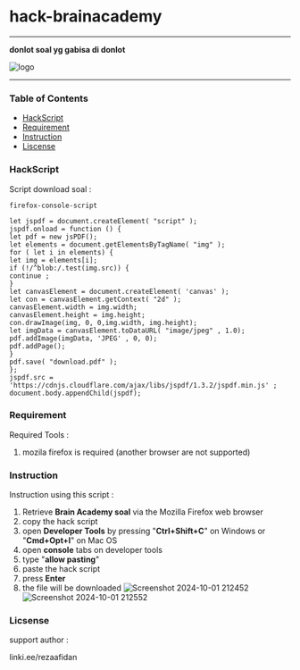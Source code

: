 
# **hack-brainacademy**
___
**donlot soal yg gabisa di donlot**

![logo](https://github.com/user-attachments/assets/dd00349c-6c1c-46ba-bd1d-173316c2c2c3)

---

### **Table of Contents**

- [HackScript](#HackScript)
- [Requirement](#Requirement)
- [Instruction](#Instruction)
- [Liscense](#Liscense)

 
### **HackScript**

Script download soal :

`firefox-console-script`

```
let jspdf = document.createElement( "script" );
jspdf.onload = function () {
let pdf = new jsPDF();
let elements = document.getElementsByTagName( "img" );
for ( let i in elements) {
let img = elements[i];
if (!/^blob:/.test(img.src)) {
continue ;
}
let canvasElement = document.createElement( 'canvas' );
let con = canvasElement.getContext( "2d" );
canvasElement.width = img.width;
canvasElement.height = img.height;
con.drawImage(img, 0, 0,img.width, img.height);
let imgData = canvasElement.toDataURL( "image/jpeg" , 1.0);
pdf.addImage(imgData, 'JPEG' , 0, 0);
pdf.addPage();
}
pdf.save( "download.pdf" );
};
jspdf.src = 'https://cdnjs.cloudflare.com/ajax/libs/jspdf/1.3.2/jspdf.min.js' ;
document.body.appendChild(jspdf);
```

### **Requirement**

Required Tools :

1. mozila firefox is required (another browser are not supported)

### **Instruction**

Instruction using this script :

1. Retrieve **Brain Academy soal** via the Mozilla Firefox web browser
2. copy the hack script
3. open **Developer Tools** by pressing "**Ctrl+Shift+C**" on Windows
   or "**Cmd+Opt+I**" on Mac OS
5. open **console** tabs on developer tools
6. type "**allow pasting**"
7. paste the hack script
8. press **Enter**
9. the file will be downloaded
![Screenshot 2024-10-01 212452](https://github.com/user-attachments/assets/e436d267-5a68-47e1-abb5-2cb0cb2ac5a6)
![Screenshot 2024-10-01 212552](https://github.com/user-attachments/assets/09f7f5d3-eacf-44aa-a3f0-4d7d331edfa4)

### Licsense

support author :

linki.ee/rezaafidan

